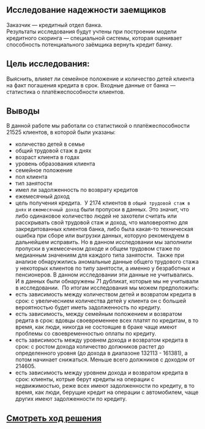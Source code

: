 ## Исследование надежности заемщиков

Заказчик — кредитный отдел банка.   
Результаты исследования будут учтены при построении модели кредитного скоринга — специальной системы, которая оценивает способность потенциального заёмщика вернуть кредит банку.

## Цель исследования:

Выяснить, влияет ли семейное положение и количество детей клиента на факт погашения кредита в срок. Входные данные от банка — статистика о платёжеспособности клиентов. 


## Выводы

В данной работе мы работали со статистикой о платёжеспособности 21525 клиентов, в которой были указаны:
-  количество детей в семье
-  общий трудовой стаж в днях
-  возраст клиента в годах
-  уровень образования клиента
-  семейное положение
-  пол клиента
-  тип занятости
-  имел ли задолженность по возврату кредитов
-  ежемесячный доход
-  цель получения кредита.
​
У 2174 клиентов в `общий трудовой стаж в днях` и `ежемесячный доход` были пропуски в данных. Это значит, что либо одинаковое количество людей не захотели считать или расскрывать свой трудовой стаж и доход, что маловероятно для закредитованных клиентов банка, либо была какая-то техническая ошибка при сборе или выгрузки данных, которую рекомендуем в дальнейшем исправить. Но в данном исследовании мы заполнили пропуски в ужемесечном доходе и общем трудовом стаже по медианным значениям для каждого типа занятости.
​
Также при анализе обнаружились аномальные данные общего трудового стажа у некоторых клиентов по типу занятости, а именно у безработных и пенсионеров. В данном исследовании эти данные не учитывались.
​
И в данных были обнаружены 71 дубликат, которые мы не учитывали в исследовании. 
​
По итогам исследования мы можем предположить:
- есть зависимость между количеством детей и возвратом кредита в срок:  с увеличеснием количества детей у клиента он с большей вероятностью будет иметь задолженность по кредиту.
- есть зависимость, между семейным положением и возвратом редита в срок: вдовцы своевременнее всех платят по кредитам, в то время, как люди, никогда не состоящие в браке чаще имеют проблемы со своевременностью оплаты по кредиту.
- есть зависимость между уровнем дохода и возвратом кредита в срок: с ростом дохода количество должников растет до определенного уровня (до дохода в диапазоне 132113 - 161381), а потом начинает снижаться. Меньше всего должников с доходом от 214605.
- есть зависимость между уровнем дохода и возвратом кредита в срок: клиенты, котрые берут кредиты на операции с недвижимостью, реже всех имеют задолженности по кредиту, в то время, как люди, берущие кредит на операции с автомобилем, чаще других имеют задолженности по кредиту.

## [Cмотреть ход решения](https://github.com/laringerman/portfolio/blob/main/01-bank_data/1.0-lgg-borrower_analysis.ipynb)
